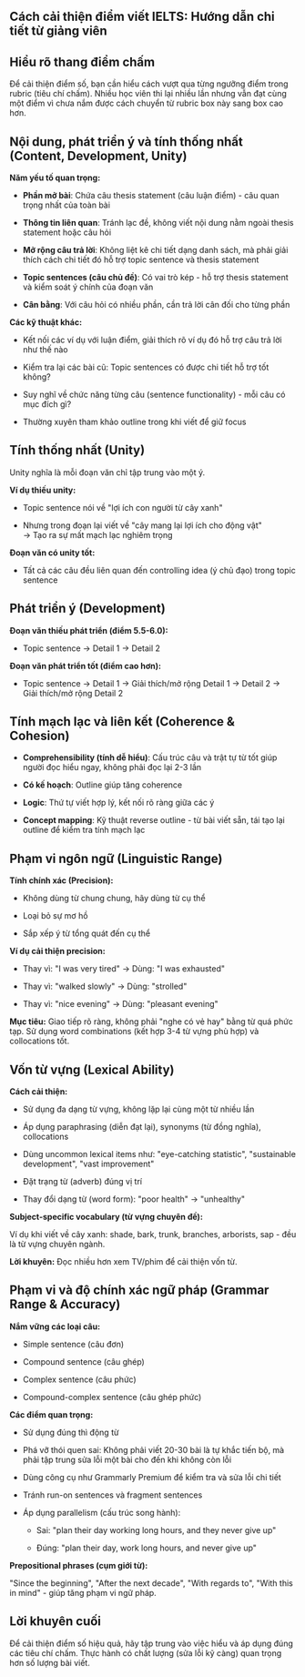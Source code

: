 ## Cách cải thiện điểm viết IELTS: Hướng dẫn chi tiết từ giảng viên

## Hiểu rõ thang điểm chấm

Để cải thiện điểm số, bạn cần hiểu cách vượt qua từng ngưỡng điểm trong rubric (tiêu chí chấm). Nhiều học viên thi lại nhiều lần nhưng vẫn đạt cùng một điểm vì chưa nắm được cách chuyển từ rubric box này sang box cao hơn.

## Nội dung, phát triển ý và tính thống nhất (Content, Development, Unity)

**Năm yếu tố quan trọng:**

- **Phần mở bài**: Chứa câu thesis statement (câu luận điểm) - câu quan trọng nhất của toàn bài
    
- **Thông tin liên quan**: Tránh lạc đề, không viết nội dung nằm ngoài thesis statement hoặc câu hỏi
    
- **Mở rộng câu trả lời**: Không liệt kê chi tiết dạng danh sách, mà phải giải thích cách chi tiết đó hỗ trợ topic sentence và thesis statement
    
- **Topic sentences (câu chủ đề)**: Có vai trò kép - hỗ trợ thesis statement và kiểm soát ý chính của đoạn văn
    
- **Cân bằng**: Với câu hỏi có nhiều phần, cần trả lời cân đối cho từng phần
    

**Các kỹ thuật khác:**

- Kết nối các ví dụ với luận điểm, giải thích rõ ví dụ đó hỗ trợ câu trả lời như thế nào
    
- Kiểm tra lại các bài cũ: Topic sentences có được chi tiết hỗ trợ tốt không?
    
- Suy nghĩ về chức năng từng câu (sentence functionality) - mỗi câu có mục đích gì?
    
- Thường xuyên tham khảo outline trong khi viết để giữ focus
    

## Tính thống nhất (Unity)

Unity nghĩa là mỗi đoạn văn chỉ tập trung vào một ý.

**Ví dụ thiếu unity:**

- Topic sentence nói về "lợi ích con người từ cây xanh"
    
- Nhưng trong đoạn lại viết về "cây mang lại lợi ích cho động vật"  
    → Tạo ra sự mất mạch lạc nghiêm trọng
    

**Đoạn văn có unity tốt:**

- Tất cả các câu đều liên quan đến controlling idea (ý chủ đạo) trong topic sentence
    

## Phát triển ý (Development)

**Đoạn văn thiếu phát triển (điểm 5.5-6.0):**

- Topic sentence → Detail 1 → Detail 2
    

**Đoạn văn phát triển tốt (điểm cao hơn):**

- Topic sentence → Detail 1 → Giải thích/mở rộng Detail 1 → Detail 2 → Giải thích/mở rộng Detail 2
    

## Tính mạch lạc và liên kết (Coherence & Cohesion)

- **Comprehensibility (tính dễ hiểu)**: Cấu trúc câu và trật tự từ tốt giúp người đọc hiểu ngay, không phải đọc lại 2-3 lần
    
- **Có kế hoạch**: Outline giúp tăng coherence
    
- **Logic**: Thứ tự viết hợp lý, kết nối rõ ràng giữa các ý
    
- **Concept mapping**: Kỹ thuật reverse outline - từ bài viết sẵn, tái tạo lại outline để kiểm tra tính mạch lạc
    

## Phạm vi ngôn ngữ (Linguistic Range)

**Tính chính xác (Precision):**

- Không dùng từ chung chung, hãy dùng từ cụ thể
    
- Loại bỏ sự mơ hồ
    
- Sắp xếp ý từ tổng quát đến cụ thể
    

**Ví dụ cải thiện precision:**

- Thay vì: "I was very tired" → Dùng: "I was exhausted"
    
- Thay vì: "walked slowly" → Dùng: "strolled"
    
- Thay vì: "nice evening" → Dùng: "pleasant evening"
    

**Mục tiêu:** Giao tiếp rõ ràng, không phải "nghe có vẻ hay" bằng từ quá phức tạp. Sử dụng word combinations (kết hợp 3-4 từ vựng phù hợp) và collocations tốt.

## Vốn từ vựng (Lexical Ability)

**Cách cải thiện:**

- Sử dụng đa dạng từ vựng, không lặp lại cùng một từ nhiều lần
    
- Áp dụng paraphrasing (diễn đạt lại), synonyms (từ đồng nghĩa), collocations
    
- Dùng uncommon lexical items như: "eye-catching statistic", "sustainable development", "vast improvement"
    
- Đặt trạng từ (adverb) đúng vị trí
    
- Thay đổi dạng từ (word form): "poor health" → "unhealthy"
    

**Subject-specific vocabulary (từ vựng chuyên đề):**

Ví dụ khi viết về cây xanh: shade, bark, trunk, branches, arborists, sap - đều là từ vựng chuyên ngành.

**Lời khuyên:** Đọc nhiều hơn xem TV/phim để cải thiện vốn từ.

## Phạm vi và độ chính xác ngữ pháp (Grammar Range & Accuracy)

**Nắm vững các loại câu:**

- Simple sentence (câu đơn)
    
- Compound sentence (câu ghép)
    
- Complex sentence (câu phức)
    
- Compound-complex sentence (câu ghép phức)
    

**Các điểm quan trọng:**

- Sử dụng đúng thì động từ
    
- Phá vỡ thói quen sai: Không phải viết 20-30 bài là tự khắc tiến bộ, mà phải tập trung sửa lỗi một bài cho đến khi không còn lỗi
    
- Dùng công cụ như Grammarly Premium để kiểm tra và sửa lỗi chi tiết
    
- Tránh run-on sentences và fragment sentences
    
- Áp dụng parallelism (cấu trúc song hành):
    
    - Sai: "plan their day working long hours, and they never give up"
        
    - Đúng: "plan their day, work long hours, and never give up"
        

**Prepositional phrases (cụm giới từ):**

"Since the beginning", "After the next decade", "With regards to", "With this in mind" - giúp tăng phạm vi ngữ pháp.

## Lời khuyên cuối

Để cải thiện điểm số hiệu quả, hãy tập trung vào việc hiểu và áp dụng đúng các tiêu chí chấm. Thực hành có chất lượng (sửa lỗi kỹ càng) quan trọng hơn số lượng bài viết.
